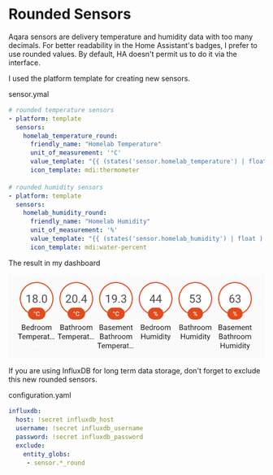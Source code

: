 # Rounded Sensors

Aqara sensors are delivery temperature and humidity data with too many decimals. For better readability in the Home Assistant's badges, I prefer to use rounded values. By default, HA doesn't permit us to do it via the interface.

I used the platform template for creating new sensors.

sensor.ymal
```yml
# rounded temperature sensors
- platform: template
  sensors:
    homelab_temperature_round:
      friendly_name: "Homelab Temperature"
      unit_of_measurement: '°C'
      value_template: "{{ (states('sensor.homelab_temperature') | float ) | round(1) }}"
      icon_template: mdi:thermometer

# rounded humidity sensors
- platform: template
  sensors:
    homelab_humidity_round:
      friendly_name: "Homelab Humidity"
      unit_of_measurement: '%'
      value_template: "{{ (states('sensor.homelab_humidity') | float ) | round(0) }}"
      icon_template: mdi:water-percent      

```

The result in my dashboard

![Rounded Sensors Dashboard](roundedSensors.png)


If you are using InfluxDB for long term data storage, don't forget to exclude this new rounded sensors.

configuration.yaml
```yml
influxdb:
  host: !secret influxdb_host
  username: !secret influxdb_username
  password: !secret influxdb_password
  exclude:
    entity_globs:
     - sensor.*_round
```
